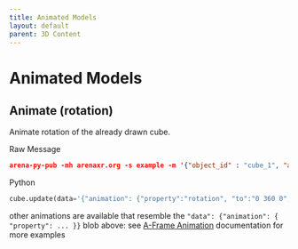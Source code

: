 ```yaml
---
title: Animated Models
layout: default
parent: 3D Content
---
```


# Animated Models

## Animate (rotation)

Animate rotation of the already drawn cube.

Raw Message

```json
arena-py-pub -mh arenaxr.org -s example -m '{"object_id" : "cube_1", "action": "update", "type": "object", "data": { "animation": { "property": "rotation", "to": "0 360 0", "loop": true, "dur": 10000}} }'
```

Python

```python
cube.update(data='{"animation": {"property":"rotation", "to":"0 360 0", "loop":"true", "dur":10000}}')
```

other animations are available that resemble the `"data": {"animation": { "property": ... }}` blob above: see [A-Frame Animation](https://aframe.io/docs/1.3.0/components/animation.html) documentation for more examples
